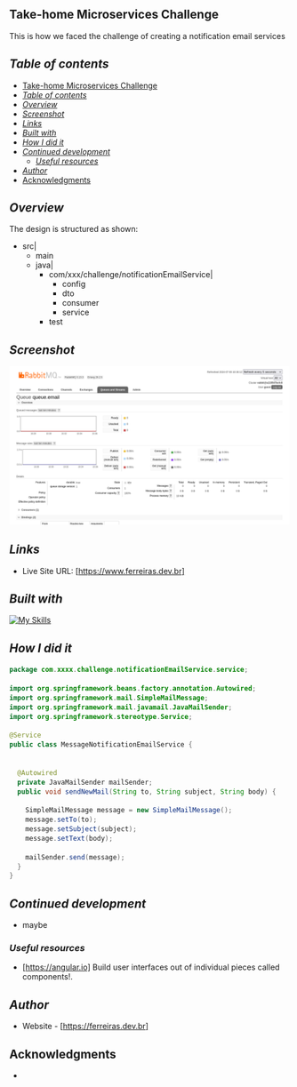 ## Take-home Microservices Challenge
This is how we faced the challenge of creating a notification email services

## _Table of contents_
- [Take-home Microservices Challenge](#take-home-microservices-challenge)
- [_Table of contents_](#table-of-contents)
- [_Overview_](#overview)
- [_Screenshot_](#screenshot)
- [_Links_](#links)
- [_Built with_](#built-with)
- [_How I did it_](#how-i-did-it)
- [_Continued development_](#continued-development)
  - [_Useful resources_](#useful-resources)
- [_Author_](#author)
- [Acknowledgments](#acknowledgments)
## _Overview_
The design is structured as shown:
-  src|
    - main
    - java|
        - com/xxx/challenge/notificationEmailService|
            - config
            - dto
            - consumer
            - service
        - test
## _Screenshot_
[![](./notification.png)]()
## _Links_
- Live Site URL: [https://www.ferreiras.dev.br] 
## _Built with_

[![My Skills](https://skillicons.dev/icons?i=java,spring,gmail,redhat,idea,git,github)](https://skillicons.dev)



 ## _How I did it_
```java
package com.xxxx.challenge.notificationEmailService.service;

import org.springframework.beans.factory.annotation.Autowired;
import org.springframework.mail.SimpleMailMessage;
import org.springframework.mail.javamail.JavaMailSender;
import org.springframework.stereotype.Service;

@Service
public class MessageNotificationEmailService {


  @Autowired
  private JavaMailSender mailSender;
  public void sendNewMail(String to, String subject, String body) {

    SimpleMailMessage message = new SimpleMailMessage();
    message.setTo(to);
    message.setSubject(subject);
    message.setText(body);

    mailSender.send(message);
  }
}

``` 

## _Continued development_
- maybe
### _Useful resources_
- [https://angular.io] Build user interfaces out of individual pieces called components!.

## _Author_
- Website - [https://ferreiras.dev.br] 
## Acknowledgments
- 
